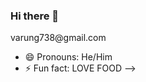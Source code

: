 ### Hi there 👋

<!--
**Shad0W-ratH/Shad0W-ratH** is a ✨ _special_ ✨ repository because its `README.md` (this file) appears on your GitHub profile.

Here are some ideas to get you started:

- 🔭 I’m currently working on Python,SQL,Java and HTML.
- 🌱 I’m currently pursuing my BTech in CSE from Jain University.
- 👯 I’m looking to collaborate on projects which help enhance my coding.
- 📫 How to reach me: Mail--> varung738@gmail.com
- 😄 Pronouns: He/Him
- ⚡ Fun fact: LOVE FOOD
-->
